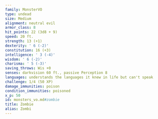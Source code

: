 ```yaml
---
family: MonsterVO
type: undead
size: Medium
alignment: neutral evil
armor_class: 8
hit_points: 22 (3d8 + 9)
speed: 20 ft.
strength: 13 (+1)
dexterity: ' 6 (-2)'
constitution: 16 (+3)
intelligence: ' 3 (-4)'
wisdom: ' 6 (-2)'
charisma: ' 5 (-3)'
saving_throws: Wis +0
senses: darkvision 60 ft., passive Perception 8
languages: understands the languages it knew in life but can't speak
challenge: 1/4 (50 XP)
damage_immunities: poison
condition_immunities: poisoned
x_p: 50
id: monsters_vo.md#zombie
title: Zombie
alias: Zombi
---
```


